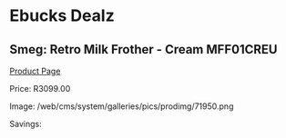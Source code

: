 
# Ebucks Dealz
## Smeg: Retro Milk Frother - Cream MFF01CREU
[Product Page](https://www.ebucks.com/web/shop/productSelected.do?prodId=1158895146&catId=704984897)

Price: R3099.00

Image: /web/cms/system/galleries/pics/prodimg/71950.png

Savings: 


	